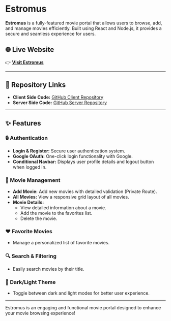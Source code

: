 # Estromus  

**Estromus** is a fully-featured movie portal that allows users to browse, add, and manage movies efficiently. Built using React and Node.js, it provides a secure and seamless experience for users.  

## 🌐 Live Website  
👉 **[Visit Estromus](https://ph-assignment-10-sajmul.web.app/)**  

---

## 🔗 Repository Links  

- **Client Side Code:** [GitHub Client Repository](https://github.com/programming-hero-web-course2/b10-a10-client-side-SajmulHossain)  
- **Server Side Code:** [GitHub Server Repository](https://github.com/programming-hero-web-course2/b10-a10-server-side-SajmulHossain)  

---

## ✨ Features  

### 🔒 Authentication  
- **Login & Register:** Secure user authentication system.  
- **Google OAuth:** One-click login functionality with Google.  
- **Conditional Navbar:** Displays user profile details and logout button when logged in.  

### 🎥 Movie Management  
- **Add Movie:** Add new movies with detailed validation (Private Route).  
- **All Movies:** View a responsive grid layout of all movies.  
- **Movie Details:**  
  - View detailed information about a movie.  
  - Add the movie to the favorites list.  
  - Delete the movie.  

### ❤️ Favorite Movies  
- Manage a personalized list of favorite movies.  

### 🔍 Search & Filtering  
- Easily search movies by their title.  

### 🌙 Dark/Light Theme  
- Toggle between dark and light modes for better user experience.  

---

Estromus is an engaging and functional movie portal designed to enhance your movie browsing experience!  
